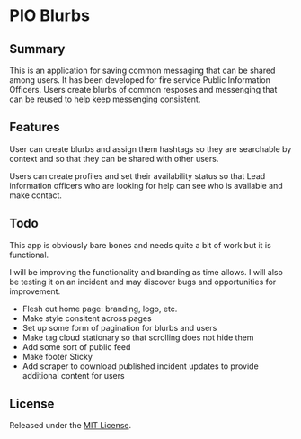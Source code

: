 # PIO Blurbs

## Summary
This is an application for saving common messaging that can be shared among users. It has been developed for fire service Public Information Officers. Users create blurbs of common resposes and messenging that can be reused to help keep messenging consistent. 

## Features
User can create blurbs and assign them hashtags so they are searchable by context and so that they can be shared with other users.

Users can create profiles and set their availability status so that Lead information officers who are looking for help can see who is available and make contact.

## Todo
This app is obviously bare bones and needs quite a bit of work but it is functional.

I will be improving the functionality and branding as time allows. I will also be testing it on an incident and may discover bugs and opportunities for improvement.

- Flesh out home page: branding, logo, etc.
- Make style consitent across pages
- Set up some form of pagination for blurbs and users
- Make tag cloud stationary so that scrolling does not hide them
- Add some sort of public feed
- Make footer Sticky
- Add scraper to download published incident updates to provide additional content for users

## License

Released under the [MIT License](https://opensource.org/licenses/MIT).

